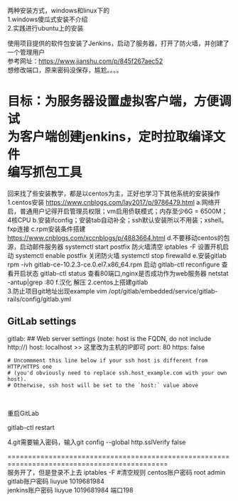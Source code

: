 两种安装方式，windows和linux下的   
1.windows傻瓜式安装不介绍   
2.实践进行ubuntu上的安装

使用项目提供的软件包安装了Jenkins，启动了服务器，打开了防火墙，并创建了一个管理用户   
参考网址：https://www.jianshu.com/p/845f267aec52   
想修改端口，原来密码没保存，尴尬。。。。   

目标：为服务器设置虚拟客户端，方便调试   
为客户端创建jenkins，定时拉取编译文件   
编写抓包工具
===========================================================================================   
回来找了些安装教学，都是以centos为主，正好也学习下其他系统的安装操作   
1.centos安装 https://www.cnblogs.com/lay2017/p/9786479.html
a.网络开启，普通用户记得开启管理员权限；vm启用侨联模式；内存至少6G = 6500M；4核CPU
b.安装ifconfig；安装tab自动补全；ssh默认安装所以不用装；xshell。fxp连接
c.rpm安装条件搭建 https://www.cnblogs.com/xccnblogs/p/4883664.html
d.不要移动centos的包源，启动邮件服务器 systemctl start postfix 防火墙清空 iptables -F 
设置开机启动  systemctl enable postfix 关闭防火墙 systemctl stop firewalld
e.安装gitlab rpm -ivh gitlab-ce-10.2.3-ce.0.el7.x86_64.rpm 启动 gitlab-ctl reconfigure
查看开启状态 gitlab-ctl status 查看80端口,nginx是否成功作为web服务器 netstat -antup|grep :80
f.汉化 解压
2.centos上搭建gitlab  
3.防止项目git地址出现example
vim /opt/gitlab/embedded/service/gitlab-rails/config/gitlab.yml
 

## GitLab settings
  gitlab:
    ## Web server settings (note: host is the FQDN, do not include http://)
    host: localhost         >> 这里改为主机的IP即可
    port: 80
    https: false

    # Uncommment this line below if your ssh host is different from HTTP/HTTPS one
    # (you'd obviously need to replace ssh.host_example.com with your own host).
    # Otherwise, ssh host will be set to the `host:` value above
 

重启GitLab  

gitlab-ctl restart

4.git需要输入密码，输入git config --global http.sslVerify false

=============================================================================================   
服务开了，但是登录不上去 iptables -F #清空规则
centos账户密码 root admin   
gitlab账户密码 liuyue 1019681984   
jenkins账户密码 liuyue 1019681984  端口198
